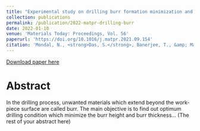 ```yaml
---
title: "Experimental study on drilling burr formation minimization and parameters optimization using BBO algorithm"
collection: publications
permalink: /publication/2022-matpr-drilling-burr
date: 2022-01-10
venue: 'Materials Today: Proceedings, Vol. 56'
paperurl: 'https://doi.org/10.1016/j.matpr.2021.09.154'
citation: 'Mondal, N., <strong>Das, S.</strong>, Banerjee, T., &amp; Mandal, M. C. (2022). &quot;Experimental study on drilling burr formation minimization and parameters optimization using BBO algorithm.&quot; <i>Materials Today: Proceedings</i>, 56, 2586-2590.'
---
```


[Download paper here](https://doi.org/10.1016/j.matpr.2021.09.154)

**Abstract**
======
In the drilling process, unwanted materials which extend beyond the work-piece surface are called burr. The main objective is to find out optimum drilling condition which minimize the burr height and burr thickness... (The rest of your abstract here)
